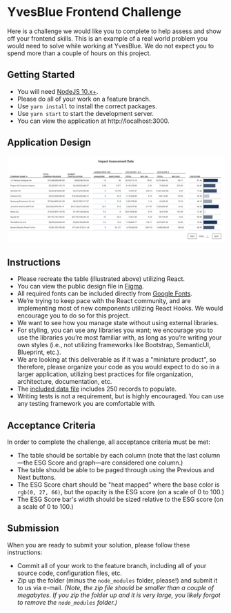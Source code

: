 # YvesBlue Frontend Challenge

Here is a challenge we would like you to complete to help assess and show off your frontend skills. This is an example of a real world problem you would need to solve while working at YvesBlue. We do not expect you to spend more than a couple of hours on this project.

## Getting Started
* You will need [NodeJS 10.x+](https://nodejs.org/en/).
* Please do all of your work on a feature branch.
* Use `yarn install` to install the correct packages.
* Use `yarn start` to start the development server.
* You can view the application at http://localhost:3000.

## Application Design
[![YvesBlue Table](/public/table.png?raw=true "YvesBlue Table")](https://www.figma.com/file/itPY0qbfyHZG1EmsavVno5/Frontend-Assessment)

## Instructions
* Please recreate the table (illustrated above) utilizing React.
* You can view the public design file in [Figma](https://www.figma.com/file/itPY0qbfyHZG1EmsavVno5/Frontend-Assessment).
* All required fonts can be included directly from [Google Fonts](https://fonts.google.com/).
* We’re trying to keep pace with the React community, and are implementing most of new components utilizing React Hooks. We would encourage you to do so for this project.
* We want to see how you manage state without using external libraries.
* For styling, you can use any libraries you want; we encourage you to use the libraries you’re most familiar with, as long as you’re writing your own styles (i.e., not utilizing frameworks like Bootstrap, SemanticUI, Blueprint, etc.).
* We are looking at this deliverable as if it was a "miniature product", so therefore, please organize your code as you would expect to do so in a larger application, utilizing best practices for file organization, architecture, documentation, etc.
* The [included data file](/public/data.json?raw=true) includes 250 records to populate.
* Writing tests is not a requirement, but is highly encouraged. You can use any testing framework you are comfortable with.

## Acceptance Criteria
In order to complete the challenge, all acceptance criteria must be met:
* The table should be sortable by each column (note that the last column&mdash;the ESG Score and graph&mdash;are considered one column.)
* The table should be able to be paged through using the Previous and Next buttons.
* The ESG Score chart should be "heat mapped" where the base color is `rgb(0, 27, 66)`, but the opacity is the ESG score (on a scale of 0 to 100.)
* The ESG Score bar's width should be sized relative to the ESG score (on a scale of 0 to 100.)

## Submission
When you are ready to submit your solution, please follow these instructions:
* Commit all of your work to the feature branch, including all of your source code, configuration files, etc.
* Zip up the folder (minus the `node_modules` folder, please!) and submit it to us via e-mail. _(Note, the zip file should be smaller than a couple of megabytes. If you zip the folder up and it is very large, you likely forgot to remove the `node_modules` folder.)_
